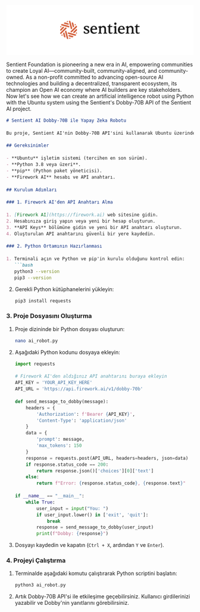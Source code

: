 <img width="1230" alt="image" src="https://github.com/sezaras85/Sentient-ai/blob/main/sentient%20resim.png" />

Sentient Foundation is pioneering a new era in AI, empowering communities to create Loyal AI—community-built, community-aligned, and community-owned. As a non-profit committed to advancing open-source AI technologies and building a decentralized, transparent ecosystem, its champion an Open AI economy where AI builders are key stakeholders. Now let's see how we can create an artificial intelligence robot using Python with the Ubuntu system using the Sentient's Dobby-70B API of the Sentient AI project.


```markdown
# Sentient AI Dobby-70B ile Yapay Zeka Robotu

Bu proje, Sentient AI'nin Dobby-70B API'sini kullanarak Ubuntu üzerinde Python ile bir yapay zeka robotu oluşturmayı amaçlamaktadır. Firework AI sitesinden alınan API anahtarı ile Dobby-70B modeliyle etkileşime geçebilirsiniz.

## Gereksinimler

- **Ubuntu** işletim sistemi (tercihen en son sürüm).
- **Python 3.8 veya üzeri**.
- **pip** (Python paket yöneticisi).
- **Firework AI** hesabı ve API anahtarı.

## Kurulum Adımları

### 1. Firework AI'den API Anahtarı Alma

1. [Firework AI](https://firework.ai) web sitesine gidin.
2. Hesabınıza giriş yapın veya yeni bir hesap oluşturun.
3. **API Keys** bölümüne gidin ve yeni bir API anahtarı oluşturun.
4. Oluşturulan API anahtarını güvenli bir yere kaydedin.

### 2. Python Ortamının Hazırlanması

1. Terminali açın ve Python ve pip'in kurulu olduğunu kontrol edin:
   ```bash
   python3 --version
   pip3 --version
   ```
2. Gerekli Python kütüphanelerini yükleyin:
   ```bash
   pip3 install requests
   ```

### 3. Proje Dosyasını Oluşturma

1. Proje dizininde bir Python dosyası oluşturun:
   ```bash
   nano ai_robot.py
   ```
2. Aşağıdaki Python kodunu dosyaya ekleyin:
   ```python
   import requests

   # Firework AI'den aldığınız API anahtarını buraya ekleyin
   API_KEY = 'YOUR_API_KEY_HERE'
   API_URL = 'https://api.firework.ai/v1/dobby-70b'

   def send_message_to_dobby(message):
       headers = {
           'Authorization': f'Bearer {API_KEY}',
           'Content-Type': 'application/json'
       }
       data = {
           'prompt': message,
           'max_tokens': 150
       }
       response = requests.post(API_URL, headers=headers, json=data)
       if response.status_code == 200:
           return response.json()['choices'][0]['text']
       else:
           return f"Error: {response.status_code}, {response.text}"

   if __name__ == "__main__":
       while True:
           user_input = input("You: ")
           if user_input.lower() in ['exit', 'quit']:
               break
           response = send_message_to_dobby(user_input)
           print(f"Dobby: {response}")
   ```
3. Dosyayı kaydedin ve kapatın (`Ctrl + X`, ardından `Y` ve `Enter`).

### 4. Projeyi Çalıştırma

1. Terminalde aşağıdaki komutu çalıştırarak Python scriptini başlatın:
   ```bash
   python3 ai_robot.py
   ```
2. Artık Dobby-70B API'si ile etkileşime geçebilirsiniz. Kullanıcı girdilerinizi yazabilir ve Dobby'nin yanıtlarını görebilirsiniz.
